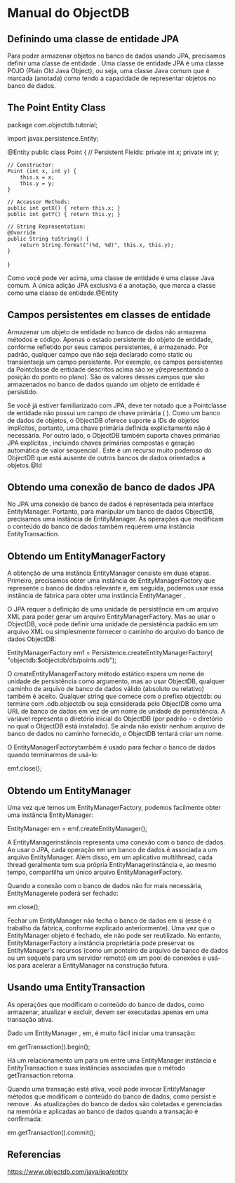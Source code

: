 # Manual do ObjectDB

## Definindo uma classe de entidade JPA

Para poder armazenar objetos no banco de dados usando JPA, precisamos definir uma classe de entidade . Uma classe de entidade JPA é uma classe POJO
(Plain Old Java Object), ou seja, uma classe Java comum que é marcada (anotada) como tendo a capacidade de representar objetos no banco de dados.

## The Point Entity Class

package com.objectdb.tutorial;

import javax.persistence.Entity;

@Entity
public class Point {
    // Persistent Fields:
    private int x;
    private int y;

    // Constructor:
    Point (int x, int y) {
        this.x = x;
        this.y = y;
    }

    // Accessor Methods:
    public int getX() { return this.x; }
    public int getY() { return this.y; }

    // String Representation:
    @Override
    public String toString() {
        return String.format("(%d, %d)", this.x, this.y);
    }
}

Como você pode ver acima, uma classe de entidade é uma classe Java comum. A única adição JPA exclusiva é a anotação, que marca a classe como uma classe de 
entidade.@Entity

## Campos persistentes em classes de entidade


Armazenar um objeto de entidade no banco de dados não armazena métodos e código. Apenas o estado persistente do objeto de entidade, conforme refletido por 
seus campos persistentes,  é armazenado. Por padrão, qualquer campo que não seja declarado como static ou transientseja um campo persistente. Por exemplo, 
os campos persistentes da Pointclasse de entidade descritos acima são xe y(representando a posição do ponto no plano). São os valores desses campos que são 
armazenados no banco de dados quando um objeto de entidade é persistido.

Se você já estiver familiarizado com JPA, deve ter notado que a Pointclasse de entidade não possui um campo de chave primária ( ). Como um banco de dados de 
objetos, o ObjectDB oferece suporte a IDs de objetos implícitos, portanto, uma chave primária definida explicitamente não é necessária. Por outro lado, o 
ObjectDB também suporta  chaves primárias JPA explícitas , incluindo chaves primárias compostas e geração automática de valor sequencial . Este é um recurso 
muito poderoso do ObjectDB que está ausente de outros bancos de dados orientados a objetos.@Id



## Obtendo uma conexão de banco de dados JPA


No JPA uma conexão de banco de dados é representada pela interface EntityManager. Portanto, para manipular um banco de dados ObjectDB, precisamos  uma instância de EntityManager. 
As operações que modificam o conteúdo do banco de dados também requerem uma instância EntityTransaction.

## Obtendo um EntityManagerFactory

A obtenção de uma instância EntityManager consiste em duas etapas. Primeiro, precisamos obter uma instância de EntityManagerFactory que represente o banco de dados relevante e, em seguida, podemos usar 
essa instância de fábrica para obter uma instância EntityManager .


O JPA requer a definição de uma unidade de persistência em um arquivo XML para poder gerar um arquivo EntityManagerFactory. Mas ao usar o ObjectDB, você pode definir uma 
unidade de persistência padrão em um arquivo XML ou simplesmente fornecer o caminho do arquivo do banco de dados ObjectDB:

EntityManagerFactory emf =
     Persistence.createEntityManagerFactory(
          "objectdb:$objectdb/db/points.odb");
          
O createEntityManagerFactory método estático espera um nome de unidade de persistência como argumento, mas ao usar ObjectDB, qualquer caminho de arquivo de banco de dados válido 
(absoluto ou relativo) também é aceito. Qualquer string que comece com o prefixo objectdb: ou termine com .odb.objectdb ou seja considerada pelo ObjectDB como uma URL de 
banco de dados em vez de um nome de unidade de persistência. A variável representa o diretório inicial do ObjectDB (por padrão - o diretório no qual 
o ObjectDB está instalado). Se ainda não existir nenhum arquivo de banco de dados no caminho fornecido, o ObjectDB tentará criar um nome.

O EntityManagerFactorytambém é usado para fechar o banco de dados quando terminarmos de usá-lo:

 emf.close();

## Obtendo um EntityManager

Uma vez que temos um EntityManagerFactory, podemos facilmente obter uma instância EntityManager:

 EntityManager em = emf.createEntityManager();
 
 A EntityManagerinstância representa uma conexão com o banco de dados. Ao usar o JPA, cada operação em um banco de dados é associada a um arquivo EntityManager. 
 Além disso, em um aplicativo multithread, cada thread geralmente tem sua própria EntityManagerinstância e, ao mesmo tempo, compartilha um único arquivo 
 EntityManagerFactory.
 
 Quando a conexão com o banco de dados não for mais necessária, EntityManagerele poderá ser fechado:
 
 em.close();
 
 Fechar um EntityManager não fecha o banco de dados em si (esse é o trabalho da fábrica, conforme explicado anteriormente). Uma vez que o EntityManager objeto é 
 fechado, ele não pode ser reutilizado. No entanto, EntityManagerFactory  a instância proprietária pode preservar os EntityManager's recursos (como um ponteiro 
 de arquivo de banco de dados ou um soquete para um servidor remoto) em um pool de conexões e usá-los para acelerar a EntityManager na construção futura.
 

## Usando uma EntityTransaction

As operações que modificam o conteúdo do banco de dados, como armazenar, atualizar e excluir, devem ser executadas apenas em uma transação ativa.

Dado um EntityManager , em, é muito fácil iniciar uma transação:

 em.getTransaction().begin();
 
 Há um relacionamento um para um entre uma EntityManager instância e EntityTransaction e suas instâncias associadas que o método getTransaction retorna.
 
 Quando uma transação está ativa, você pode invocar EntityManager métodos que modificam o conteúdo do banco de dados, como persist e remove . As atualizações do 
 banco de dados são coletadas e gerenciadas na memória e aplicadas ao banco de dados quando a transação é confirmada:
 
   em.getTransaction().commit();
   
   
   ## Referencias
   
   https://www.objectdb.com/java/jpa/entity
